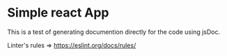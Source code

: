 # Simple react App

This is a test of generating documention directly for the code using jsDoc.

Linter's rules => https://eslint.org/docs/rules/


